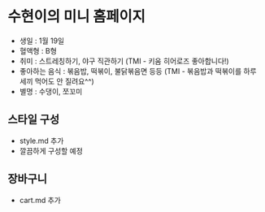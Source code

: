 # 수현이의 미니 홈페이지
- 생일 : 1월 19일  
- 혈액형 : B형  
- 취미 : 스트레칭하기, 야구 직관하기 (TMI - 키움 히어로즈 좋아합니다!)  
- 좋아하는 음식 : 볶음밥, 떡볶이, 불닭볶음면 등등 (TMI - 볶음밥과 떡볶이를 하루 세끼 먹어도 안 질려요^^)  
- 별명 : 수댕이, 쪼꼬미

## 스타일 구성
- style.md 추가
- 깔끔하게 구성할 예정

## 장바구니
- cart.md 추가